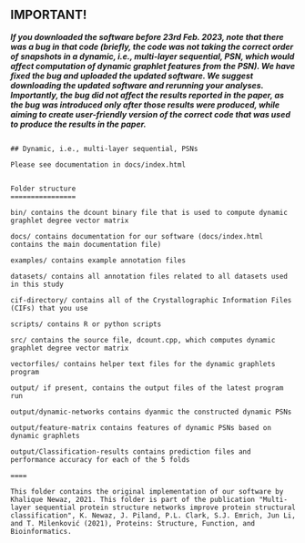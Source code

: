 ## IMPORTANT!
***If you downloaded the software before 23rd Feb. 2023, note that there was a bug in that code (briefly, the code was not taking the correct order of snapshots in a dynamic, i.e., multi-layer sequential, PSN, which would affect computation of dynamic graphlet features from the PSN). We have fixed the bug and uploaded the updated software. We suggest downloading the updated software and rerunning your analyses. Importantly, the bug did not affect the results reported in the paper, as the bug was introduced only after those results were produced, while aiming to create user-friendly version of the correct code that was used to produce the results in the paper.***

```

## Dynamic, i.e., multi-layer sequential, PSNs

Please see documentation in docs/index.html


Folder structure
================

bin/ contains the dcount binary file that is used to compute dynamic graphlet degree vector matrix

docs/ contains documentation for our software (docs/index.html contains the main documentation file)

examples/ contains example annotation files

datasets/ contains all annotation files related to all datasets used in this study

cif-directory/ contains all of the Crystallographic Information Files (CIFs) that you use

scripts/ contains R or python scripts 

src/ contains the source file, dcount.cpp, which computes dynamic graphlet degree vector matrix 

vectorfiles/ contains helper text files for the dynamic graphlets program

output/ if present, contains the output files of the latest program run

output/dynamic-networks contains dyanmic the constructed dynamic PSNs

output/feature-matrix contains features of dynamic PSNs based on dynamic graphlets

output/Classification-results contains prediction files and performance accuracy for each of the 5 folds

====

This folder contains the original implementation of our software by Khalique Newaz, 2021. This folder is part of the publication "Multi-layer sequential protein structure networks improve protein structural classification", K. Newaz, J. Piland, P.L. Clark, S.J. Emrich, Jun Li, and T. Milenković (2021), Proteins: Structure, Function, and Bioinformatics.


